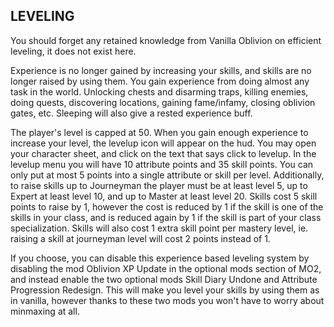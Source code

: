 ## LEVELING

You should forget any retained knowledge from Vanilla Oblivion on efficient leveling, it does not exist here.

Experience is no longer gained by increasing your skills, and skills are no longer raised by using them. You gain experience from doing almost any task in the world. Unlocking chests and disarming traps, killing enemies, doing quests, discovering locations, gaining fame/infamy, closing oblivion gates, etc. Sleeping will also give a rested experience buff. 

The player's level is capped at 50. When you gain enough experience to increase your level, the levelup icon will appear on the hud. You may open your character sheet, and click on the text that says click to levelup. In the levelup menu you will have 10 attribute points and 35 skill points. You can only put at most 5 points into a single attribute or skill per level. Additionally, to raise skills up to Journeyman the player must be at least level 5, up to Expert at least level 10, and up to Master at least level 20. Skills cost 5 skill points to raise by 1, however the cost is reduced by 1 if the skill is one of the skills in your class, and is reduced again by 1 if the skill is part of your class specialization. Skills will also cost 1 extra skill point per mastery level, ie. raising a skill at journeyman level will cost 2 points instead of 1.

If you choose, you can disable this experience based leveling system by disabling the mod Oblivion XP Update in the optional mods section of MO2, and instead enable the two optional mods Skill Diary Undone and Attribute Progression Redesign. This will make you level your skills by using them as in vanilla, however thanks to these two mods you won't have to worry about minmaxing at all.
